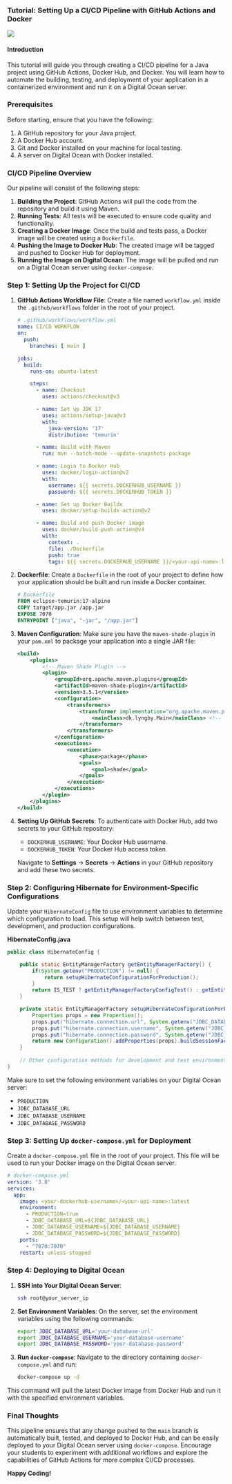 ### Tutorial: Setting Up a CI/CD Pipeline with GitHub Actions and Docker

<img src="./images/cicd-pipeline.png">

#### Introduction
This tutorial will guide you through creating a CI/CD pipeline for a Java project using GitHub Actions, Docker Hub, and Docker. You will learn how to automate the building, testing, and deployment of your application in a containerized environment and run it on a Digital Ocean server.

### Prerequisites
Before starting, ensure that you have the following:
1. A GitHub repository for your Java project.
2. A Docker Hub account.
3. Git and Docker installed on your machine for local testing.
4. A server on Digital Ocean with Docker installed.

### CI/CD Pipeline Overview
Our pipeline will consist of the following steps:

1. **Building the Project**: GitHub Actions will pull the code from the repository and build it using Maven.
2. **Running Tests**: All tests will be executed to ensure code quality and functionality.
3. **Creating a Docker Image**: Once the build and tests pass, a Docker image will be created using a `Dockerfile`.
4. **Pushing the Image to Docker Hub**: The created image will be tagged and pushed to Docker Hub for deployment.
5. **Running the Image on Digital Ocean**: The image will be pulled and run on a Digital Ocean server using `docker-compose`.

### Step 1: Setting Up the Project for CI/CD

1. **GitHub Actions Workflow File**:
   Create a file named `workflow.yml` inside the `.github/workflows` folder in the root of your project.

   ```yaml
   # .github/workflows/workflow.yml
   name: CI/CD WORKFLOW
   on:
     push:
       branches: [ main ]

   jobs:
     build:
       runs-on: ubuntu-latest

       steps:
         - name: Checkout
           uses: actions/checkout@v3

         - name: Set up JDK 17
           uses: actions/setup-java@v3
           with:
             java-version: '17'
             distribution: 'temurin'

         - name: Build with Maven
           run: mvn --batch-mode --update-snapshots package

         - name: Login to Docker Hub
           uses: docker/login-action@v2
           with:
             username: ${{ secrets.DOCKERHUB_USERNAME }}
             password: ${{ secrets.DOCKERHUB_TOKEN }}

         - name: Set up Docker Buildx
           uses: docker/setup-buildx-action@v2

         - name: Build and push Docker image
           uses: docker/build-push-action@v4
           with:
             context: .
             file: ./Dockerfile
             push: true
             tags: ${{ secrets.DOCKERHUB_USERNAME }}/<your-api-name>:latest
   ```

2. **Dockerfile**:
   Create a `Dockerfile` in the root of your project to define how your application should be built and run inside a Docker container.

   ```dockerfile
   # Dockerfile
   FROM eclipse-temurin:17-alpine
   COPY target/app.jar /app.jar
   EXPOSE 7070
   ENTRYPOINT ["java", "-jar", "/app.jar"]
   ```

3. **Maven Configuration**:
   Make sure you have the `maven-shade-plugin` in your `pom.xml` to package your application into a single JAR file:

   ```xml
   <build>
       <plugins>
           <!-- Maven Shade Plugin -->
           <plugin>
               <groupId>org.apache.maven.plugins</groupId>
               <artifactId>maven-shade-plugin</artifactId>
               <version>3.5.1</version>
               <configuration>
                   <transformers>
                       <transformer implementation="org.apache.maven.plugins.shade.resource.ManifestResourceTransformer">
                           <mainClass>dk.lyngby.Main</mainClass> <!-- Update this with your main class -->
                       </transformer>
                   </transformers>
               </configuration>
               <executions>
                   <execution>
                       <phase>package</phase>
                       <goals>
                           <goal>shade</goal>
                       </goals>
                   </execution>
               </executions>
           </plugin>
       </plugins>
   </build>
   ```

4. **Setting Up GitHub Secrets**:
   To authenticate with Docker Hub, add two secrets to your GitHub repository:
    - `DOCKERHUB_USERNAME`: Your Docker Hub username.
    - `DOCKERHUB_TOKEN`: Your Docker Hub access token.

   Navigate to **Settings** → **Secrets** → **Actions** in your GitHub repository and add these two secrets.

### Step 2: Configuring Hibernate for Environment-Specific Configurations

Update your `HibernateConfig` file to use environment variables to determine which configuration to load. This setup will help switch between test, development, and production configurations.

**HibernateConfig.java**

```java
public class HibernateConfig {

    public static EntityManagerFactory getEntityManagerFactory() {
        if(System.getenv("PRODUCTION") != null) {
            return setupHibernateConfigurationForProduction();
        }
        return IS_TEST ? getEntityManagerFactoryConfigTest() : getEntityManagerFactoryConfigDevelopment();
    }

    private static EntityManagerFactory setupHibernateConfigurationForProduction() {
        Properties props = new Properties();
        props.put("hibernate.connection.url", System.getenv("JDBC_DATABASE_URL"));
        props.put("hibernate.connection.username", System.getenv("JDBC_DATABASE_USERNAME"));
        props.put("hibernate.connection.password", System.getenv("JDBC_DATABASE_PASSWORD"));
        return new Configuration().addProperties(props).buildSessionFactory();
    }
    
    // Other configuration methods for development and test environments
}
```

Make sure to set the following environment variables on your Digital Ocean server:
- `PRODUCTION`
- `JDBC_DATABASE_URL`
- `JDBC_DATABASE_USERNAME`
- `JDBC_DATABASE_PASSWORD`

### Step 3: Setting Up `docker-compose.yml` for Deployment

Create a `docker-compose.yml` file in the root of your project. This file will be used to run your Docker image on the Digital Ocean server.

```yaml
# docker-compose.yml
version: '3.8'
services:
  app:
    image: <your-dockerhub-username>/<your-api-name>:latest
    environment:
      - PRODUCTION=true
      - JDBC_DATABASE_URL=${JDBC_DATABASE_URL}
      - JDBC_DATABASE_USERNAME=${JDBC_DATABASE_USERNAME}
      - JDBC_DATABASE_PASSWORD=${JDBC_DATABASE_PASSWORD}
    ports:
      - "7070:7070"
    restart: unless-stopped
```

### Step 4: Deploying to Digital Ocean

1. **SSH into Your Digital Ocean Server**:
   ```bash
   ssh root@your_server_ip
   ```

2. **Set Environment Variables**:
   On the server, set the environment variables using the following commands:

   ```bash
   export JDBC_DATABASE_URL='your-database-url'
   export JDBC_DATABASE_USERNAME='your-database-username'
   export JDBC_DATABASE_PASSWORD='your-database-password'
   ```

3. **Run `docker-compose`**:
   Navigate to the directory containing `docker-compose.yml` and run:

   ```bash
   docker-compose up -d
   ```

This command will pull the latest Docker image from Docker Hub and run it with the specified environment variables.

### Final Thoughts
This pipeline ensures that any change pushed to the `main` branch is automatically built, tested, and deployed to Docker Hub, and can be easily deployed to your Digital Ocean server using `docker-compose`. Encourage your students to experiment with additional workflows and explore the capabilities of GitHub Actions for more complex CI/CD processes.

**Happy Coding!**